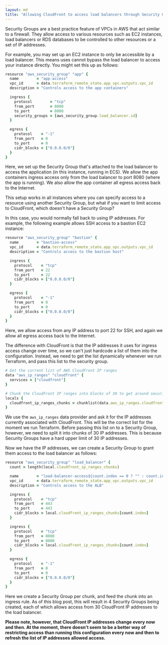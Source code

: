 ```yaml
---
layout: md
title: "Allowing CloudFront to access load balancers through Security Groups"
---
```


Security Groups are a best practice feature of VPCs in AWS that act similar to a firewall. They allow access to various resources such as EC2 instances, load balancers or RDS databases to be controlled to other resources or a set of IP addresses.

For example, you may set up an EC2 instance to only be accessible by a load balancer. This means uses cannot bypass the load balancer to access your instance directly. You might set this up as follows:

```ruby
resource "aws_security_group" "app" {
  name        = "app-access"
  vpc_id      = data.terraform_remote_state.app_vpc.outputs.vpc_id
  description = "Controls access to the app containers"

  ingress {
    protocol        = "tcp"
    from_port       = 8080
    to_port         = 8080
    security_groups = [aws_security_group.load_balancer.id]
  }

  egress {
    protocol    = "-1"
    from_port   = 0
    to_port     = 0
    cidr_blocks = ["0.0.0.0/0"]
  }
}
```

Here, we set up the Security Group that's attached to the load balancer to access the application (in this instance, running in ECS). We allow the app containers ingress access only from the load balancer to port 8080 (where the app is running). We also allow the app container all egress access back to the Internet.

This setup works in all instances where you can specify access to a resource using another Security Group, but what if you want to limit access to CloudFront, which doesn't have a Security Group?

In this case, you would normally fall back to using IP addresses. For example, the following example allows SSH access to a bastion EC2 instance:

```ruby
resource "aws_security_group" "bastion" {
  name        = "bastion-access"
  vpc_id      = data.terraform_remote_state.app_vpc.outputs.vpc_id
  description = "Controls access to the bastion host"

  ingress {
    protocol    = "tcp"
    from_port   = 22
    to_port     = 22
    cidr_blocks = ["0.0.0.0/0"]
  }

  egress {
    protocol    = "-1"
    from_port   = 0
    to_port     = 0
    cidr_blocks = ["0.0.0.0/0"]
  }
}
```

Here, we allow access from any IP address to port 22 for SSH, and again we allow all egress access back to the Internet.

The difference with CloudFront is that the IP addresses it uses for ingress access change over time, so we can't just hardcode a list of them into the configuration. Instead, we need to get the list dynamically whenever we run Terraform, and pass this list to the security group.

```ruby
# Get the current list of AWS CloudFront IP ranges
data "aws_ip_ranges" "cloudfront" {
  services = ["cloudfront"]
}

# Chunk the CloudFront IP ranges into blocks of 30 to get around security group limits
locals {
  cloudfront_ip_ranges_chunks = chunklist(data.aws_ip_ranges.cloudfront.cidr_blocks, 30)
}
```

We use the `aws_ip_ranges` data provider and ask it for the IP addresses currently associated with CloudFront. This will be the correct list for the moment we run Terraform. Before passing this list on to a Security Group, however, we need to split it into chunks of 30 IP addresses. This is because Security Groups have a hard upper limit of 30 IP addresses.

Now we have the IP addresses, we can create a Security Group to grant them access to the load balancer as follows: 

```ruby
resource "aws_security_group" "load_balancer" {
  count = length(local.cloudfront_ip_ranges_chunks)

  name        = "load-balancer-access${count.index == 0 ? "" : count.index + 1}"
  vpc_id      = data.terraform_remote_state.app_vpc.outputs.vpc_id
  description = "Controls access to the ALB"

  ingress {
    protocol    = "tcp"
    from_port   = 443
    to_port     = 443
    cidr_blocks = local.cloudfront_ip_ranges_chunks[count.index]
  }

  ingress {
    protocol    = "tcp"
    from_port   = 8080
    to_port     = 8080
    cidr_blocks = local.cloudfront_ip_ranges_chunks[count.index]
  }

  egress {
    protocol    = "-1"
    from_port   = 0
    to_port     = 0
    cidr_blocks = ["0.0.0.0/0"]
  }
}
```

Here we create a Security Group per chunk, and feed the chunk into an ingress rule. As of this blog post, this will result in 4 Security Groups being created, each of which allows access from 30 CloudFront IP addresses to the load balancer.

**Please note, however, that CloudFront IP addresses change every now and then. At the moment, there doesn't seem to be a better way of restricting access than running this configuration every now and then to refresh the list of IP addresses allowed access.**
